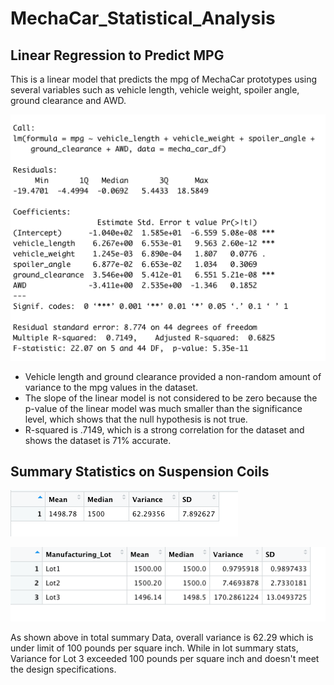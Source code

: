 # MechaCar_Statistical_Analysis

## Linear Regression to Predict MPG

This is a linear model that predicts the mpg of MechaCar prototypes using several variables such as vehicle length, vehicle weight, spoiler angle, ground clearance and AWD.

![Linear Regression](./Resources/Screenshot%202022-09-26%20at%204.13.38%20PM.png)

- Vehicle length and ground clearance provided a non-random amount of variance to the mpg values in the dataset.
- The slope of the linear model is not considered to be zero because the p-value of the linear model was much smaller than the significance level, which shows that the null hypothesis is not true.
- R-squared is .7149, which is a strong correlation for the dataset and shows the dataset is 71% accurate.

## Summary Statistics on Suspension Coils

![Total Summary](./Resources/total_summary.png)

![Lot Summary](./Resources/lot_summary.png)

As shown above in total summary Data, overall variance is 62.29 which is under limit of 100 pounds per square inch. While in lot summary stats, Variance for Lot 3 exceeded 100 pounds per square inch and doesn't meet the design specifications.

